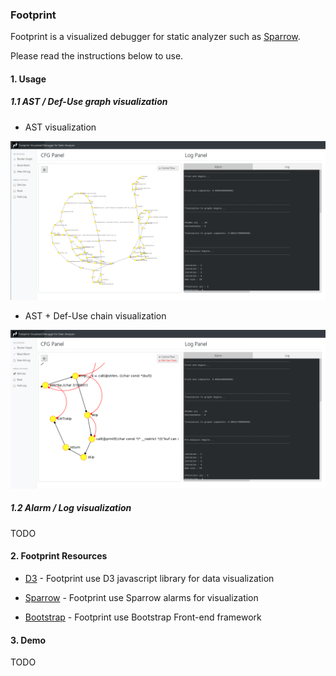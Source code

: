 ### Footprint  

Footprint is a visualized debugger for static analyzer such as [Sparrow](https://github.com/ropas/sparrow).

Please read the instructions below to use.

#### 1. Usage

##### 1.1 AST / Def-Use graph visualization

* AST visualization

![alt text](/asset/image/demo1.png "AST")  

* AST + Def-Use chain visualization

![alt text](/asset/image/demo2.png "AST + Def-Use")

##### 1.2 Alarm / Log visualization

TODO

#### 2. Footprint Resources

* [D3](https://d3js.org/) - Footprint use D3 javascript library for data visualization

* [Sparrow](https://github.com/ropas/sparrow) - Footprint use Sparrow alarms for visualization

* [Bootstrap](https://getbootstrap.com/) - Footprint use Bootstrap Front-end framework

#### 3. Demo

TODO
